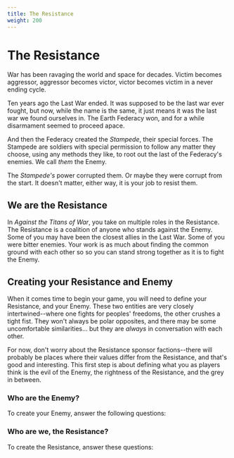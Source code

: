```yaml
---
title: The Resistance
weight: 200
---
```


# The Resistance

War has been ravaging the world and space for decades. Victim becomes aggressor,
aggressor becomes victor, victor becomes victim in a never ending cycle.

Ten years ago the Last War ended. It was supposed to be the last war ever
fought, but now, while the name is the same, it just means it was the last war
we found ourselves in. The Earth Federacy won, and for a while disarmament
seemed to proceed apace.

And then the Federacy created the _Stampede_, their special forces. The Stampede
are soldiers with special permission to follow any matter they choose, using any
methods they like, to root out the last of the Federacy's enemies. We call
_them_ the Enemy.

The _Stampede's_ power corrupted them. Or maybe they were corrupt from the
start. It doesn't matter, either way, it is your job to resist them.

## We are the Resistance

In _Against the Titans of War_, you take on multiple roles in the Resistance.
The Resistance is a coalition of anyone who stands against the Enemy. Some of
you may have been the closest allies in the Last War. Some of you were bitter
enemies. Your work is as much about finding the common ground with each other so
so you can stand strong together as it is to fight the Enemy.

## Creating your Resistance and Enemy

When it comes time to begin your game, you will need to define your Resistance,
and your Enemy. These two entities are very closely intertwined--where one
fights for peoples' freedoms, the other crushes a tight fist. They won't always
be polar opposites, and there may be some uncomfortable similarities... but they
are _always_ in conversation with each other.

For now, don't worry about the Resistance sponsor factions--there will probably
be places where their values differ from the Resistance, and that's good and
interesting. This first step is about defining what you as players think is the
evil of the Enemy, the rightness of the Resistance, and the grey in between.

### Who are the Enemy?

To create your Enemy, answer the following questions:

### Who are we, the Resistance?

To create the Resistance, answer these questions:

